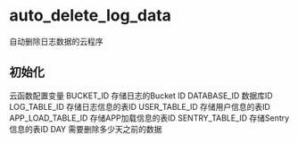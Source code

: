 # auto_delete_log_data

自动删除日志数据的云程序

## 初始化
云函数配置变量
BUCKET_ID 存储日志的Bucket ID
DATABASE_ID 数据库ID
LOG_TABLE_ID 存储日志信息的表ID
USER_TABLE_ID 存储用户信息的表ID
APP_LOAD_TABLE_ID 存储APP加载信息的表ID
SENTRY_TABLE_ID 存储Sentry信息的表ID
DAY 需要删除多少天之前的数据